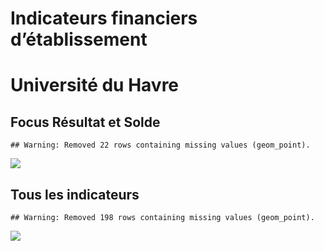 Indicateurs financiers d’établissement
================

# Université du Havre

## Focus Résultat et Solde

    ## Warning: Removed 22 rows containing missing values (geom_point).

![](université_du_havre_files/figure-gfm/etab.focus-1.png)<!-- -->

## Tous les indicateurs

    ## Warning: Removed 198 rows containing missing values (geom_point).

![](université_du_havre_files/figure-gfm/etab-1.png)<!-- -->
